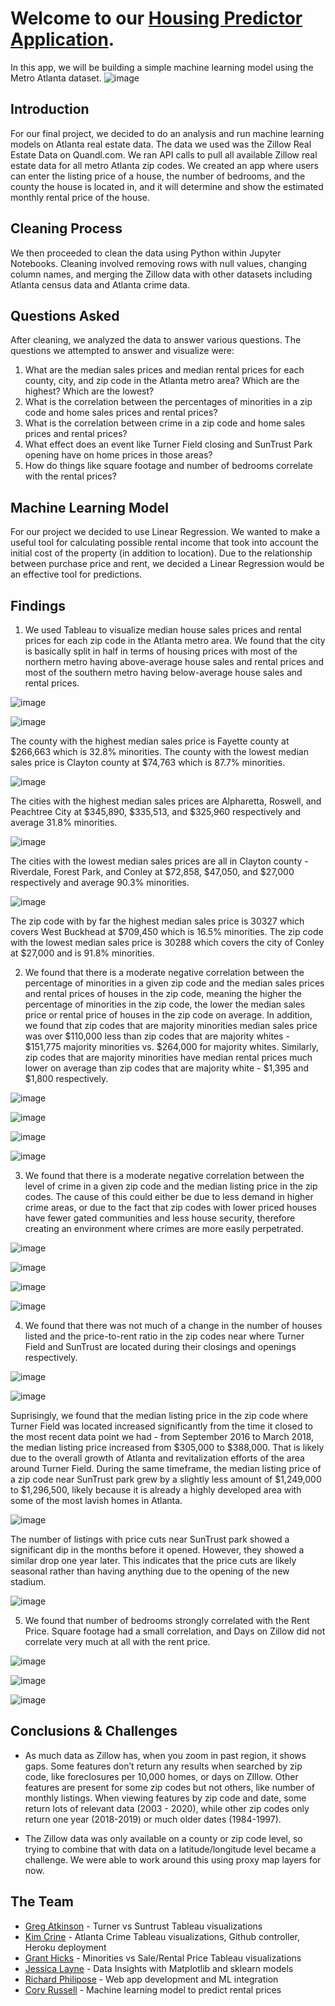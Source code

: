 # Welcome to our [Housing Predictor Application](https://atlanta-housing.herokuapp.com/).

In this app, we will be building a simple machine learning model using the Metro Atlanta dataset.
![image](https://user-images.githubusercontent.com/70181086/110031592-1bd22f00-7d05-11eb-92f8-0b218aafdb02.png)

## Introduction

For our final project, we decided to do an analysis and run machine learning models on Atlanta real estate data. The data we used was the Zillow Real Estate Data on Quandl.com. We ran API calls to pull all available Zillow real estate data for all metro Atlanta zip codes. We created an app where users can enter the listing price of a house, the number of bedrooms, and the county the house is located in, and it will determine and show the estimated monthly rental price of the house.

## Cleaning Process

We then proceeded to clean the data using Python within Jupyter Notebooks. Cleaning involved removing rows with null values, changing column names, and merging the Zillow data with other datasets including Atlanta census data and Atlanta crime data.

## Questions Asked 

After cleaning, we analyzed the data to answer various questions. The questions we attempted to answer and visualize were:

1) What are the median sales prices and median rental prices for each county, city, and zip code in the Atlanta metro area? Which are the highest? Which are the lowest?
2) What is the correlation between the percentages of minorities in a zip code and home sales prices and rental prices?
3) What is the correlation between crime in a zip code and home sales prices and rental prices?
4) What effect does an event like Turner Field closing and SunTrust Park opening have on home prices in those areas?
5) How do things like square footage and number of bedrooms correlate with the rental prices?

## Machine Learning Model

For our project we decided to use Linear Regression. We wanted to make a useful tool for calculating possible rental income that took into account the initial cost of the property (in addition to location). Due to the relationship between purchase price and rent, we decided a Linear Regression would be an effective tool for predictions.

## Findings

1) We used Tableau to visualize median house sales prices and rental prices for each zip code in the Atlanta metro area. We found that the city is basically split in half in terms of housing prices with most of the northern metro having above-average house sales and rental prices and most of the southern metro having below-average house sales and rental prices. 

![image](https://user-images.githubusercontent.com/70181086/110032222-e37f2080-7d05-11eb-878f-c301b0ca51a3.png)

![image](https://user-images.githubusercontent.com/70181086/110032307-fd206800-7d05-11eb-9da3-d530c0dbb08f.png)

The county with the highest median sales price is Fayette county at $266,663 which is 32.8% minorities. The county with the lowest median sales price is Clayton county at $74,763 which is 87.7% minorities. 

![image](https://user-images.githubusercontent.com/70181086/110032463-2a6d1600-7d06-11eb-891d-bf1899c545e5.png)


The cities with the highest median sales prices are Alpharetta, Roswell, and Peachtree City at $345,890, $335,513, and $325,960 respectively and average 31.8% minorities. 

![image](https://user-images.githubusercontent.com/70181086/110032537-3f49a980-7d06-11eb-93d0-eea76950c028.png)


The cities with the lowest median sales prices are all in Clayton county - Riverdale, Forest Park, and Conley at $72,858, $47,050, and $27,000 respectively and average 90.3% minorities. 

![image](https://user-images.githubusercontent.com/70181086/110032614-55f00080-7d06-11eb-860d-59323281d783.png)


The zip code with by far the highest median sales price is 30327 which covers West Buckhead at $709,450 which is 16.5% minorities. The zip code with the lowest median sales price is 30288 which covers the city of Conley at $27,000 and is 91.8% minorities.

2) We found that there is a moderate negative correlation between the percentage of minorities in a given zip code and the median sales prices and rental prices of houses in the zip code, meaning the higher the percentage of minorities in the zip code, the lower the median sales price or rental price of houses in the zip code on average. In addition, we found that zip codes that are majority minorities median sales price was over $110,000 less than zip codes that are majority whites - $151,775 majority minorities vs. $264,000 for majority whites. Similarly, zip codes that are majority minorities have median rental prices much lower on average than zip codes that are majority white - $1,395 and $1,800 respectively.

![image](https://user-images.githubusercontent.com/70181086/110039803-c51e2280-7d0f-11eb-9e92-0c8113f62033.png)

![image](https://user-images.githubusercontent.com/70181086/110039823-ccddc700-7d0f-11eb-833e-173a94f1a5bd.png)

![image](https://user-images.githubusercontent.com/70181086/110038684-11686300-7d0e-11eb-9858-717617f0fdbe.png)

![image](https://user-images.githubusercontent.com/70181086/110038702-188f7100-7d0e-11eb-8f7e-7d3c0abb41c1.png)


3) We found that there is a moderate negative correlation between the level of crime in a given zip code and the median listing price in the zip codes. The cause of this could either be due to less demand in higher crime areas, or due to the fact that zip codes with lower priced houses have fewer gated communities and less house security, therefore creating an environment where crimes are more easily perpetrated. 

![image](https://user-images.githubusercontent.com/70181086/110034987-1676e380-7d09-11eb-9ce4-6765cb869610.png)

![image](https://user-images.githubusercontent.com/70181086/110035033-255d9600-7d09-11eb-8d78-409cdc850469.png)

![image](https://user-images.githubusercontent.com/70181086/110038603-f138a400-7d0d-11eb-943b-d19d1ee44423.png)

![image](https://user-images.githubusercontent.com/70181086/110038620-f990df00-7d0d-11eb-8249-991dbaac5acc.png)


4) We found that there was not much of a change in the number of houses listed and the price-to-rent ratio in the zip codes near where Turner Field and SunTrust are located during their closings and openings respectively.

![image](https://user-images.githubusercontent.com/70181086/110038751-2f35c800-7d0e-11eb-8f80-d9fc95ec066d.png)

![image](https://user-images.githubusercontent.com/70181086/110038771-365cd600-7d0e-11eb-859b-92cb4e2a7aea.png)

Suprisingly, we found that the median listing price in the zip code where Turner Field was located increased significantly from the time it closed to the most recent data point we had - from September 2016 to March 2018, the median listing price increased from $305,000 to $388,000. That is likely due to the overall growth of Atlanta and revitalization efforts of the area around Turner Field. During the same timeframe, the median listing price of a zip code near SunTrust park grew by a slightly less amount of $1,249,000 to $1,296,500, likely because it is already a highly developed area with some of the most lavish homes in Atlanta.

![image](https://user-images.githubusercontent.com/70181086/110039415-2e516600-7d0f-11eb-9de9-c192dc0f1030.png)

The number of listings with price cuts near SunTrust park showed a significant dip in the months before it opened. However, they showed a similar drop one year later. This indicates that the price cuts are likely seasonal rather than having anything due to the opening of the new stadium.

![image](https://user-images.githubusercontent.com/70181086/110039619-7ff9f080-7d0f-11eb-9684-19beb29c9baa.png)

5) We found that number of bedrooms strongly correlated with the Rent Price. Square footage had a small correlation, and Days on Zillow did not correlate very much at all with the rent price.

![image](https://user-images.githubusercontent.com/70181086/110033328-40c7a180-7d07-11eb-9519-fa8e1fafb78b.png)

![image](https://user-images.githubusercontent.com/70181086/110033384-4fae5400-7d07-11eb-9f57-d5f977f3dddc.png)

![image](https://user-images.githubusercontent.com/70181086/110033411-576df880-7d07-11eb-91d4-1e47e19623a0.png)


## Conclusions & Challenges

* As much data as Zillow has, when you zoom in past region, it shows gaps. Some features don’t return any results when searched by zip code, like foreclosures per 10,000 homes, or days on ZIllow. Other features are present for some zip codes but not others, like number of monthly listings. When viewing features by zip code and date, some return lots of relevant data (2003 - 2020), while other zip codes only return one year (2018-2019) or much older dates (1984-1997).

* The Zillow data was only available on a county or zip code level, so trying to combine that with data on a latitude/longitude level became a challenge. We were able to work around this using proxy map layers for now.

## The Team
* [Greg Atkinson](https://www.linkedin.com/in/atkingn67/) - Turner vs Suntrust Tableau visualizations
* [Kim Crine](https://www.linkedin.com/in/kim-crine-2701a386/) - Atlanta Crime Tableau visualizations, Github controller, Heroku deployment
* [Grant Hicks](https://www.linkedin.com/in/grant-hicks-58807383/) - Minorities vs Sale/Rental Price Tableau visualizations
* [Jessica Layne](https://www.linkedin.com/in/jessica-layne/) - Data Insights with Matplotlib and sklearn models
* [Richard Philipose](https://www.linkedin.com/in/richard-phillips-b48716ba/) - Web app development and ML integration
* [Cory Russell](https://www.linkedin.com/in/cory-a-russell-9503481b5/) - Machine learning model to predict rental prices
